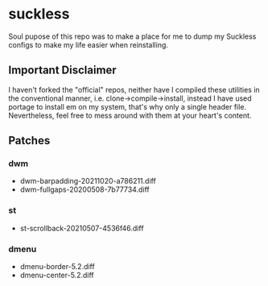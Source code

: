 # suckless
Soul pupose of this repo was to make a place for me to dump my Suckless configs to make my life easier when reinstalling.

## Important Disclaimer
I haven't forked the "official" repos, neither have I compiled these utilities in the conventional manner, i.e. clone->compile->install,
instead I have used portage to install em on my system, that's why only a single header file. Nevertheless, feel free to mess around with
them at your heart's content.
      
## Patches
### dwm
* dwm-barpadding-20211020-a786211.diff
* dwm-fullgaps-20200508-7b77734.diff
### st
* st-scrollback-20210507-4536f46.diff
### dmenu
* dmenu-border-5.2.diff
* dmenu-center-5.2.diff
